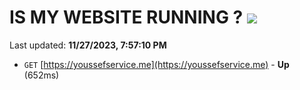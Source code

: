 # IS MY WEBSITE RUNNING ? [![](https://img.shields.io/static/v1?label=Sponsor&message=%E2%9D%A4&logo=GitHub&color=%23fe8e86)](https://github.com/sponsors/<username>)

Last updated: **11/27/2023, 7:57:10 PM**

- `GET` [https://youssefservice.me](https://youssefservice.me) - **Up** (652ms)
